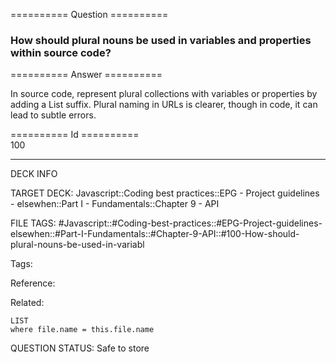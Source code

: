 ========== Question ==========  

### How should plural nouns be used in variables and properties within source code?  

========== Answer ==========  

In source code, represent plural collections with variables or properties by adding a List suffix. Plural naming in URLs is clearer, though in code, it can lead to subtle errors.

========== Id ==========  
100

---

DECK INFO

TARGET DECK: Javascript::Coding best practices::EPG - Project guidelines - elsewhen::Part I - Fundamentals::Chapter 9 - API

FILE TAGS: #Javascript::#Coding-best-practices::#EPG-Project-guidelines-elsewhen::#Part-I-Fundamentals::#Chapter-9-API::#100-How-should-plural-nouns-be-used-in-variabl

Tags:

Reference:

Related:

```dataview
LIST
where file.name = this.file.name
```

QUESTION STATUS: Safe to store
